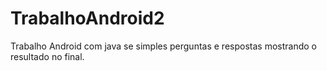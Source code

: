 # TrabalhoAndroid2

Trabalho Android com java se simples perguntas e respostas mostrando o resultado no final.
